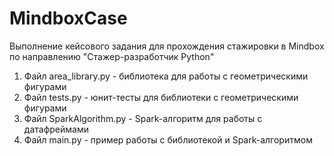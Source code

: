 # MindboxCase
Выполнение кейсового задания для прохождения стажировки в Mindbox по направлению "Стажер-разработчик Python"

1) Файл area_library.py - библиотека для работы с геометрическими фигурами        
2) Файл tests.py - юнит-тесты для библиотеки с геометрическими фигурами
3) Файл SparkAlgorithm.py - Spark-алгоритм для работы с датафреймами
4) Файл main.py - пример работы с библиотекой и Spark-алгоритмом
